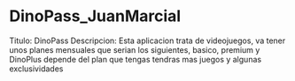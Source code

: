 # DinoPass_JuanMarcial
Titulo: DinoPass
Descripcion: Esta aplicacion trata de videojuegos, va tener unos planes mensuales que serian los siguientes, basico, premium y DinoPlus 
depende del plan que tengas tendras mas juegos y algunas exclusividades
